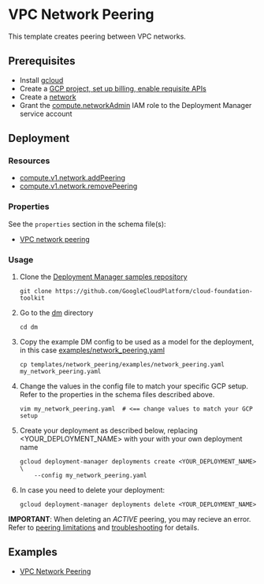 # VPC Network Peering

This template creates peering between VPC networks.

## Prerequisites

- Install [gcloud](https://cloud.google.com/sdk)
- Create a [GCP project, set up billing, enable requisite APIs](../project/README.md)
- Create a [network](../network/README.md)
- Grant the [compute.networkAdmin](https://cloud.google.com/iam/docs/understanding-roles#compute_engine_roles) IAM role to the Deployment Manager service account

## Deployment

### Resources

- [compute.v1.network.addPeering](https://cloud.google.com/compute/docs/reference/rest/v1/networks/addPeering)
- [compute.v1.network.removePeering](https://cloud.google.com/compute/docs/reference/rest/v1/networks/removePeering)

### Properties

See the `properties` section in the schema file(s):

- [VPC network peering](network_peering.py.schema)

### Usage

1. Clone the [Deployment Manager samples repository](https://github.com/GoogleCloudPlatform/cloud-foundation-toolkit)

    ```shell
    git clone https://github.com/GoogleCloudPlatform/cloud-foundation-toolkit
    ```

2. Go to the [dm](../../) directory

    ```shell
    cd dm
    ```

3. Copy the example DM config to be used as a model for the deployment, in this case [examples/network_peering.yaml](examples/network_peering.yaml)

    ```shell
    cp templates/network_peering/examples/network_peering.yaml my_network_peering.yaml
    ```

4. Change the values in the config file to match your specific GCP setup.
   Refer to the properties in the schema files described above.

    ```shell
    vim my_network_peering.yaml  # <== change values to match your GCP setup
    ```

5. Create your deployment as described below, replacing <YOUR_DEPLOYMENT_NAME>
   with your with your own deployment name

    ```shell
    gcloud deployment-manager deployments create <YOUR_DEPLOYMENT_NAME> \
        --config my_network_peering.yaml
    ```

6. In case you need to delete your deployment:

    ```shell
    gcloud deployment-manager deployments delete <YOUR_DEPLOYMENT_NAME>
    ```

**IMPORTANT**: When deleting an _ACTIVE_ peering, you may recieve an error.  
Refer to [peering limitations](https://cloud.google.com/vpc/docs/using-vpc-peering#number_of_peerings_limit) and  [troubleshooting](https://cloud.google.com/vpc/docs/using-vpc-peering#troubleshooting) for details.

## Examples

- [VPC Network Peering](examples/network_peering.yaml)
